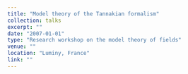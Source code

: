 ```yaml
---
title: "Model theory of the Tannakian formalism"
collection: talks
excerpt: ""
date: "2007-01-01"
type: "Research workshop on the model theory of fields"
venue: ""
location: "Luminy, France"
link: ""
---
```


